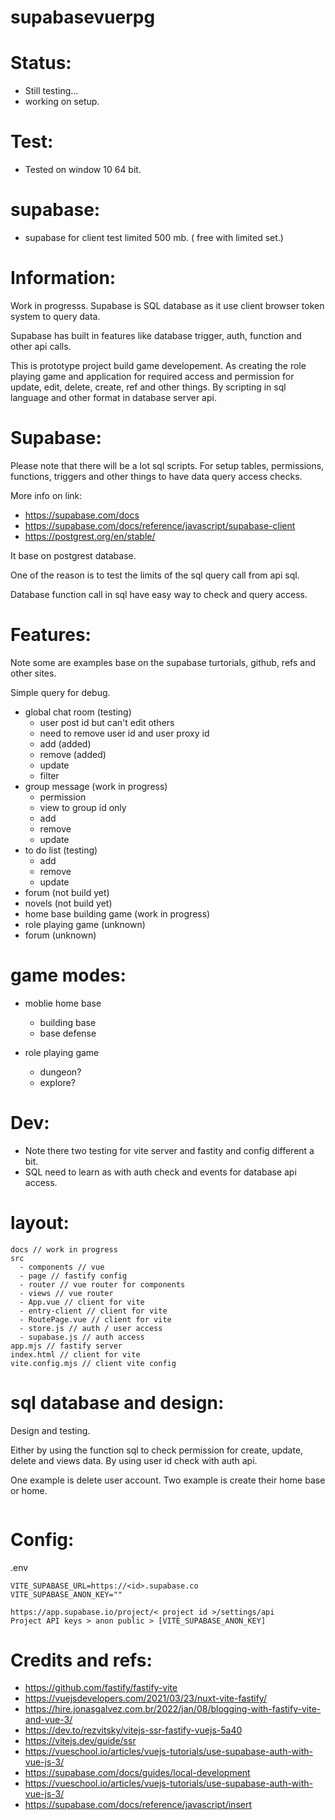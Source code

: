# supabasevuerpg

# Status:
- Still testing...
- working on setup.

# Test:
- Tested on window 10 64 bit.

# supabase:
- supabase for client test limited 500 mb. ( free with limited set.)

# Information:
  Work in progresss. Supabase is SQL database as it use client browser token system to query data.

  Supabase has built in features like database trigger, auth, function and other api calls.

  This is prototype project build game developement. As creating the role playing game and application for required access and permission for update, edit, delete, create, ref and other things. By scripting in sql language and other format in database server api.

# Supabase:
  Please note that there will be a lot sql scripts. For setup tables, permissions, functions, triggers and other things to have data query access checks.

  More info on link: 
  - https://supabase.com/docs
  - https://supabase.com/docs/reference/javascript/supabase-client
  - https://postgrest.org/en/stable/

  It base on postgrest database.

  One of the reason is to test the limits of the sql query call from api sql.

Database function call in sql have easy way to check and query access.

# Features:
  Note some are examples base on the supabase turtorials, github, refs and other sites.

  Simple query for debug.

- global chat room (testing)
  - user post id but can't edit others
  - need to remove user id and user proxy id
  - add (added)
  - remove (added)
  - update 
  - filter 
- group message (work in progress)
  - permission
  - view to group id only
  - add
  - remove
  - update
- to do list (testing)
  - add
  - remove
  - update
- forum (not build yet)
- novels (not build yet)
- home base building game (work in progress)
- role playing game (unknown)
- forum (unknown)

# game modes:
- moblie home base
  - building base
  - base defense
  
- role playing game
  - dungeon?
  - explore?

# Dev:
- Note there two testing for vite server and fastity and config different a bit.
- SQL need to learn as with auth check and events for database api access.

# layout:
```
docs // work in progress
src
  - components // vue
  - page // fastify config
  - router // vue router for components
  - views // vue router
  - App.vue // client for vite
  - entry-client // client for vite
  - RoutePage.vue // client for vite
  - store.js // auth / user access
  - supabase.js // auth access
app.mjs // fastify server
index.html // client for vite
vite.config.mjs // client vite config
```
# sql database and design:
  Design and testing.

  Either by using the function sql to check permission for create, update, delete and views data. By using user id check with auth api.

  One example is delete user account.
  Two example is create their home base or home.

```
```


# Config:
.env
```
VITE_SUPABASE_URL=https://<id>.supabase.co
VITE_SUPABASE_ANON_KEY=""
```

```
https://app.supabase.io/project/< project id >/settings/api
Project API keys > anon public > [VITE_SUPABASE_ANON_KEY]

```

# Credits and refs:
- https://github.com/fastify/fastify-vite
- https://vuejsdevelopers.com/2021/03/23/nuxt-vite-fastify/
- https://hire.jonasgalvez.com.br/2022/jan/08/blogging-with-fastify-vite-and-vue-3/
- https://dev.to/rezvitsky/vitejs-ssr-fastify-vuejs-5a40
- https://vitejs.dev/guide/ssr
- https://vueschool.io/articles/vuejs-tutorials/use-supabase-auth-with-vue-js-3/
- https://supabase.com/docs/guides/local-development
- https://vueschool.io/articles/vuejs-tutorials/use-supabase-auth-with-vue-js-3/
- https://supabase.com/docs/reference/javascript/insert